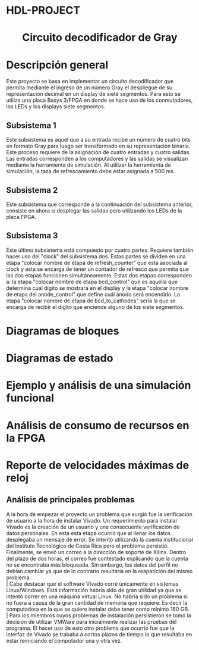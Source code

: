 # HDL-PROJECT
<h1 align="center"> Circuito decodificador de Gray </h1>

# Descripción general
Este proyecto se basa en implementar un circuito decodificador que permita mediante el ingreso de un número Gray el despliegue de su representación decimal en un display de siete segmentos. Para esto se utiliza una placa Basys 3/FPGA en donde se hace uso de los conmutadores, los LEDs y los displays siete segmentos.
## Subsistema 1
Este subsistema es aquel que a su entrada recibe un número de cuatro bits en formato Gray para luego ser transformado en su representación binaria. Este proceso requiere de la asignación de cuatro entradas y cuatro salidas. Las entradas corresponden a los computadores y las salidas se visualizan mediante la herramienta de simulación. Al utilizar la herramienta de simulación, la taza de refrescamiento debe estar asignada a 500 ms.

## Subsistema 2
Este subsistema que corresponde a la continuación del subsistema anterior, consiste en ahora sí desplegar las salidas pero utilizando los LEDs de la placa FPGA.

## Subsistema 3
Este último subsistema está compuesto por cuatro partes. Requiere también hacer uso del "clock" del subsistema dos. Estas partes se dividen en una etapa "colocar nombre de etapa de refresh_counter" que está asociada al clock y esta se encarga de tener un contador de refresco que permita que las dos etapas funcionen simultáneamente. Estas dos etapas corresponden a: la etapa "colocar nombre de etapa bcd_control" que es aquella que determina cuál dígito se mostrará en el display y la etapa "colocar nombre de etapa del anode_control" que define cuál ánodo será encendido. La etapa "colocar nombre de etapa de bcd_to_cathodes" sería la que se encarga de recibir el dígito que enciende alguno de los siete segmentos.

# Diagramas de bloques
[comment]: <> (de cada subsistema y su funcionamiento fundamental, según descritos en la sección 5.)
# Diagramas de estado
[comment]: <> (de todas las FSM diseñadas, si existen, según descritos en la sección 5)
# Ejemplo y análisis de una simulación funcional
[comment]: <> (del sistema completo, desde el estímulo de entrada hasta el manejo de los 7 segmentos.)
# Análisis de consumo de recursos en la FPGA 
[comment]: <> (LUTs, FFs, etc. y del consumo de potencia que reporta la herramienta Vivado.)
# Reporte de velocidades máximas de reloj 
[comment]: <> (posibles en el diseño mínima frecuencia de reloj para este diseño: 50 MHz.)
## Análisis de principales problemas 
[comment]: <> (hallados durante el trabajo y de las soluciones aplicadas)
A la hora de empezar el proyecto un problema que surgió fue la verificación de usuario a la hora de instalar Vivado. Un requerimiento para instalar Vivado es la creación de un usuario y una consecuente verificación de datos personales. En esta esta etapa ocurrió que al llenar los datos desplegaba un mensaje de error. Se intentó utilizando la cuenta institucional del Instituto Tecnológico de Costa Rica pero el problema persistió. Finalmente, se envió un correo a la dirección de soporte de Xilinx. Dentro del plazo de dos horas, el correo fue contestado explicando que la cuenta no se encontraba más bloqueada. Sin embargo, los datos del perfil no debían cambiar ya que de lo contrario resultaría en la reaparición del mismo problema.   
| Cabe destacar que el software Vivado corre únicamente en sistemas Linux/Windows. Está información habría sido de gran utilidad ya que se intentó correr en una máquina virtual Linux. No habría sido un problema si no fuera a causa de la gran cantidad de memoria que requiere. Es decir la computadora en la que se quiere instalar debe tener como mínimo 160 GB.  
| Para los miembros cuyos problemas de instalación persistieron se tomó la decisión de utilizar VMWare para inicialmente realizar las pruebas del programa. El hacer uso de esto otro problema que ocurrió fue que la interfaz de Vivado se trababa a cortos plazos de tiempo lo que resultaba en estar reiniciando el computador una y otra vez.
